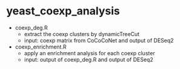 # yeast_coexp_analysis
* coexp_deg.R
  * extract the coexp clusters by dynamicTreeCut
  * input: coexp matrix from CoCoCoNet and output of DESeq2
* coexp_enrichment.R
  * apply an enrichment analysis for each coexp cluster
  * input: output of coexp_deg.R and output of DESeq2

